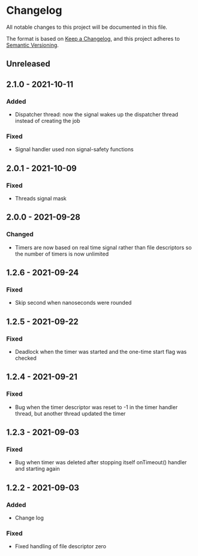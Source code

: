 # Changelog

All notable changes to this project will be documented in this file.

The format is based on [Keep a Changelog](https://keepachangelog.com/en/1.0.0/),
and this project adheres to [Semantic Versioning](https://semver.org/spec/v2.0.0.html).

## Unreleased

## 2.1.0 - 2021-10-11

### Added

- Dispatcher thread: now the signal wakes up the dispatcher thread instead of creating the job

### Fixed

- Signal handler used non signal-safety functions

## 2.0.1 - 2021-10-09

### Fixed

- Threads signal mask

## 2.0.0 - 2021-09-28

### Changed

- Timers are now based on real time signal rather than file descriptors so the number of timers is now unlimited

## 1.2.6 - 2021-09-24

### Fixed

- Skip second when nanoseconds were rounded

## 1.2.5 - 2021-09-22

### Fixed

- Deadlock when the timer was started and the one-time start flag was checked 

## 1.2.4 - 2021-09-21

### Fixed

- Bug when the timer descriptor was reset to -1 in the timer handler thread, but another thread updated the timer 

## 1.2.3 - 2021-09-03

### Fixed

- Bug when timer was deleted after stopping itself onTimeout() handler and starting again

## 1.2.2 - 2021-09-03

### Added

- Change log

### Fixed

- Fixed handling of file descriptor zero